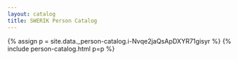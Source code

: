 ```yaml
---
layout: catalog
title: SWERIK Person Catalog
---
```

{% assign p = site.data._person-catalog.i-Nvqe2jaQsApDXYR71gisyr %}
{% include person-catalog.html p=p %}

